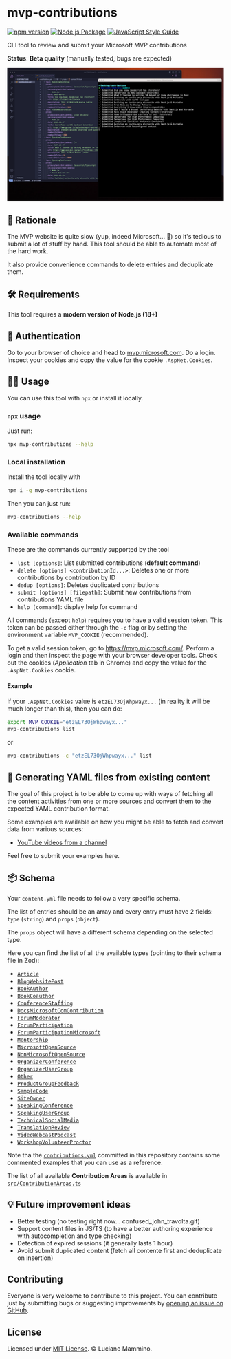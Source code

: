 # mvp-contributions

[![npm version](https://badge.fury.io/js/mvp-contributions.svg)](https://badge.fury.io/js/mvp-contributions)
[![Node.js Package](https://github.com/lmammino/mvp-contributions/actions/workflows/npm-publish.yml/badge.svg)](https://github.com/lmammino/mvp-contributions/actions/workflows/npm-publish.yml)
[![JavaScript Style Guide](https://img.shields.io/badge/code_style-standard-brightgreen.svg)](https://standardjs.com)

CLI tool to review and submit your Microsoft MVP contributions

**Status**: **Beta quality** (manually tested, bugs are expected)

![Screenshot](./docs/screenshot.png)


## 🤨 Rationale

The MVP website is quite slow (yup, indeed Microsoft... 🤷) so it's tedious to submit a lot of stuff by hand. This tool should be able to automate most of the hard work.

It also provide convenience commands to delete entries and deduplicate them.


## 🛠️ Requirements

This tool requires a **modern version of Node.js (18+)**


## 🔑 Authentication

Go to your browser of choice and head to [mvp.microsoft.com](https://mvp.microsoft.com/). Do a login. Inspect your cookies and copy the value for the cookie `.AspNet.Cookies`.


## 👩‍🏫 Usage

You can use this tool with `npx` or install it locally.

### `npx` usage

Just run:

```bash
npx mvp-contributions --help
```

### Local installation

Install the tool locally with

```bash
npm i -g mvp-contributions
```

Then you can just run:

```bash
mvp-contributions --help
```


### Available commands

These are the commands currently supported by the tool

- `list [options]`: List submitted contributions (**default command**)
- `delete [options] <contributionId...>`: Deletes one or more contributions by contribution by ID
- `dedup [options]`: Deletes duplicated contributions
- `submit [options] [filepath]`: Submit new contributions from contributions YAML file
- `help [command]`: display help for command

All commands (except `help`) requires you to have a valid session token. This token can be passed either through the `-c` flag or by setting the environment variable `MVP_COOKIE` (recommended).

To get a valid session token, go to <https://mvp.microsoft.com/>. Perform a login and then inspect the page with your browser developer tools. Check out the cookies (_Application_ tab in Chrome) and copy the value for the `.AspNet.Cookies` cookie.

#### Example

If your `.AspNet.Cookies` value is `etzEL73OjWhpwayx...` (in reality it will be much longer than this), then you can do:

```bash
export MVP_COOKIE="etzEL73OjWhpwayx..."
mvp-contributions list
```

or

```bash
mvp-contributions -c "etzEL73OjWhpwayx..." list
```


## 🥹 Generating YAML files from existing content

The goal of this project is to be able to come up with ways of fetching all the content activities from one or more sources and convert them to the expected YAML contribution format.

Some examples are available on how you might be able to fetch and convert data from various sources:

  - [YouTube videos from a channel](/docs/automation/youtube.md)


Feel free to submit your examples here.


## 📦 Schema

Your `content.yml` file needs to follow a very specific schema.

The list of entries should be an array and every entry must have 2 fields: `type` (`string`) and `props` (`object`).

The `props` object will have a different schema depending on the selected type.

Here you can find the list of all the available types (pointing to their schema file in Zod):

- [`Article`](/src/schemas/Article.ts)
- [`BlogWebsitePost`](/src/schemas/BlogWebsitePost.ts)
- [`BookAuthor`](/src/schemas/BookAuthor.ts)
- [`BookCoauthor`](/src/schemas/BookCoauthor.ts)
- [`ConferenceStaffing`](/src/schemas/ConferenceStaffing.ts)
- [`DocsMicrosoftComContribution`](/src/schemas/DocsMicrosoftComContribution.ts)
- [`ForumModerator`](/src/schemas/ForumModerator.ts)
- [`ForumParticipation`](/src/schemas/ForumParticipation.ts)
- [`ForumParticipationMicrosoft`](/src/schemas/ForumParticipationMicrosoft.ts)
- [`Mentorship`](/src/schemas/Mentorship.ts)
- [`MicrosoftOpenSource`](/src/schemas/MicrosoftOpenSource.ts)
- [`NonMicrosoftOpenSource`](/src/schemas/NonMicrosoftOpenSource.ts)
- [`OrganizerConference`](/src/schemas/OrganizerConference.ts)
- [`OrganizerUserGroup`](/src/schemas/OrganizerUserGroup.ts)
- [`Other`](/src/schemas/Other.ts)
- [`ProductGroupFeedback`](/src/schemas/ProductGroupFeedback.ts)
- [`SampleCode`](/src/schemas/SampleCode.ts)
- [`SiteOwner`](/src/schemas/SiteOwner.ts)
- [`SpeakingConference`](/src/schemas/SpeakingConference.ts)
- [`SpeakingUserGroup`](/src/schemas/SpeakingUserGroup.ts)
- [`TechnicalSocialMedia`](/src/schemas/TechnicalSocialMedia.ts)
- [`TranslationReview`](/src/schemas/TranslationReview.ts)
- [`VideoWebcastPodcast`](/src/schemas/VideoWebcastPodcast.ts)
- [`WorkshopVolunteerProctor`](/src/schemas/WorkshopVolunteerProctor.ts)


Note tha the [`contributions.yml`](/contributions.yml) committed in this repository contains some commented examples that you can use as a reference.

The list of all available **Contribution Areas** is available in [`src/ContributionAreas.ts`](/src/ContributionAreas.ts)


## 💡 Future improvement ideas

- Better testing (no testing right now... confused_john_travolta.gif)
- Support content files in JS/TS (to have a better authoring experience with autocompletion and type checking)
- Detection of expired sessions (it generally lasts 1 hour)
- Avoid submit duplicated content (fetch all contente first and deduplicate on insertion)


## Contributing

Everyone is very welcome to contribute to this project.
You can contribute just by submitting bugs or suggesting improvements by
[opening an issue on GitHub](https://github.com/lmammino/mvp-contributions/issues).


## License

Licensed under [MIT License](LICENSE). © Luciano Mammino.